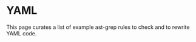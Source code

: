 # YAML

This page curates a list of example ast-grep rules to check and to rewrite YAML code.

<!--@include: ./find-key-value.md-->
